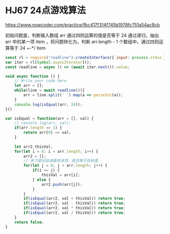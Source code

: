 # HJ67 24点游戏算法
https://www.nowcoder.com/practice/fbc417f314f745b1978fc751a54ac8cb

初始问题是，判断输入数组 arr 通过四则运算的值是否等于 24
通过递归，抽出arr 中的某一项 item ，将问题转化为，判断 arr.length - 1 个数组中，通过四则运算等于 24 +-*/ item
```js
const rl = require("readline").createInterface({ input: process.stdin });
var iter = rl[Symbol.asyncIterator]();
const readline = async () => (await iter.next()).value;

void async function () {
    // Write your code here
    let arr = [];
    while(line = await readline()){
        arr = line.split(' ').map(a => parseInt(a));
    }
    console.log(isEqual(arr, 24));
}()

var isEqual = function(arr = [], val) {
    // console.log(arr, val);
    if(arr.length == 1) {
        return arr[0] == val;
    }
    
    let arr2,thisVal;
    for(let i = 0; i < arr.length; i++) {
        arr2 = [];
        // 余下部分加减乘除该项，是否等于目标值
        for(let j = 0; j < arr.length; j++) {
            if(i == j) {
                thisVal = arr[i];
            } else {
                arr2.push(arr[j]);
            }
        }
        if(isEqual(arr2, val + thisVal)) return true; 
        if(isEqual(arr2, val - thisVal)) return true; 
        if(isEqual(arr2, val * thisVal)) return true; 
        if(isEqual(arr2, val / thisVal)) return true; 
    }
    return false;
}
```
